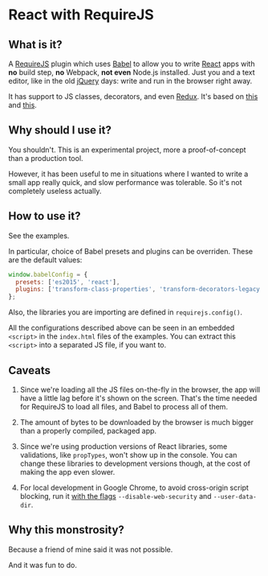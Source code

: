 # React with RequireJS

## What is it?

A [RequireJS](http://requirejs.org/docs/plugins.html) plugin which uses [Babel](https://babeljs.io) to allow you to write [React](https://reactjs.org/) apps with **no** build step, **no** Webpack, **not even** Node.js installed. Just you and a text editor, like in the old [jQuery](http://jquery.com/) days: write and run in the browser right away.

It has support to JS classes, decorators, and even [Redux](https://github.com/reactjs/react-redux). It's based on [this](https://github.com/mikach/requirejs-babel) and [this](https://gist.github.com/kenichi-odo/9fd4c1ee114082302df3f502c3b4bac1).

## Why should I use it?

You shouldn't. This is an experimental project, more a proof-of-concept than a production tool.

However, it has been useful to me in situations where I wanted to write a small app really quick, and slow performance was tolerable. So it's not completely useless actually.

## How to use it?

See the examples.

In particular, choice of Babel presets and plugins can be overriden. These are the default values:

```js
window.babelConfig = {
  presets: ['es2015', 'react'],
  plugins: ['transform-class-properties', 'transform-decorators-legacy']
};
```

Also, the libraries you are importing are defined in `requirejs.config()`.

All the configurations described above can be seen in an embedded `<script>` in the `index.html` files of the examples. You can extract this `<script>` into a separated JS file, if you want to.

## Caveats

1. Since we're loading all the JS files on-the-fly in the browser, the app will have a little lag before it's shown on the screen. That's the time needed for RequireJS to load all files, and Babel to process all of them.

2. The amount of bytes to be downloaded by the browser is much bigger than a properly compiled, packaged app.

3. Since we're using production versions of React libraries, some validations, like `propTypes`, won't show up in the console. You can change these libraries to development versions though, at the cost of making the app even slower.

4. For local development in Google Chrome, to avoid cross-origin script blocking, run it [with the flags](https://stackoverflow.com/a/3177718/6923555) `--disable-web-security` and `--user-data-dir`.

## Why this monstrosity?

Because a friend of mine said it was not possible.

And it was fun to do.